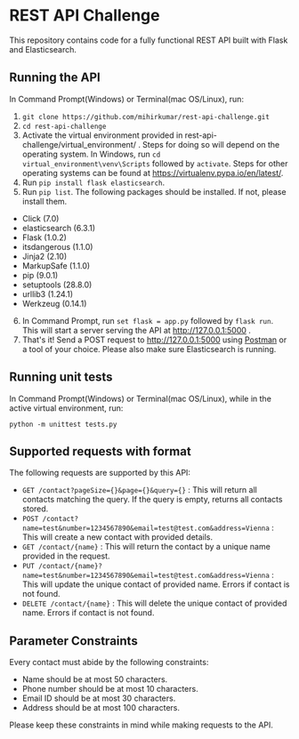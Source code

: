 # REST API Challenge

This repository contains code for a fully functional REST API built with Flask and Elasticsearch.

## Running the API

In Command Prompt(Windows) or Terminal(mac OS/Linux), run: 
1. ```git clone https://github.com/mihirkumar/rest-api-challenge.git```
2. ```cd rest-api-challenge```
3. Activate the virtual environment provided in rest-api-challenge/virtual_environment/ . Steps for doing so will depend on the operating system. In Windows, run ```cd virtual_environment\venv\Scripts``` followed by ```activate```. Steps for other operating systems can be found at https://virtualenv.pypa.io/en/latest/.
4. Run ```pip install flask elasticsearch```.
5. Run ```pip list```. The following packages should be installed. If not, please install them.
* Click (7.0)
* elasticsearch (6.3.1)
* Flask (1.0.2)
* itsdangerous (1.1.0)
* Jinja2 (2.10)
* MarkupSafe (1.1.0)
* pip (9.0.1)
* setuptools (28.8.0)
* urllib3 (1.24.1)
* Werkzeug (0.14.1)
6. In Command Prompt, run ``` set flask = app.py ``` followed by ``` flask run ```. This will start a server serving the API at http://127.0.0.1:5000 .
7. That's it! Send a POST request to http://127.0.0.1:5000 using [Postman](https://www.getpostman.com/) or a tool of your choice. Please also make sure Elasticsearch is running.

## Running unit tests

In Command Prompt(Windows) or Terminal(mac OS/Linux), while in the active virtual environment, run: 

``` python -m unittest tests.py ```

## Supported requests with format

The following requests are supported by this API:
* ```GET /contact?pageSize={}&page={}&query={}``` : This will return all contacts matching the query. If the query is empty, returns all contacts stored.
* ```POST /contact?name=test&number=1234567890&email=test@test.com&address=Vienna``` : This will create a new contact with provided details.
* ```GET /contact/{name}``` : This will return the contact by a unique name provided in the request.
* ```PUT /contact/{name}?name=test&number=1234567890&email=test@test.com&address=Vienna``` : This will update the unique contact of provided name. Errors if contact is not found.
* ```DELETE /contact/{name}``` : This will delete the unique contact of provided name. Errors if contact is not found.

## Parameter Constraints

Every contact must abide by the following constraints:
* Name should be at most 50 characters.
* Phone number should be at most 10 characters.
* Email ID should be at most 30 characters.
* Address should be at most 100 characters.

Please keep these constraints in mind while making requests to the API.
